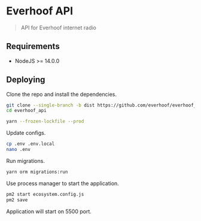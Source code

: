 # Everhoof API
> API for Everhoof internet radio

## Requirements

* NodeJS >= 14.0.0

## Deploying

Clone the repo and install the dependencies.

```bash
git clone --single-branch -b dist https://github.com/everhoof/everhoof_api.git
cd everhoof_api
```

```bash
yarn --frozen-lockfile --prod
```

Update configs.
```bash
cp .env .env.local
nano .env
```

Run migrations.

```bash
yarn orm migrations:run
```

Use process manager to start the application.

```bash
pm2 start ecosystem.config.js
pm2 save
```
Application will start on 5500 port.
